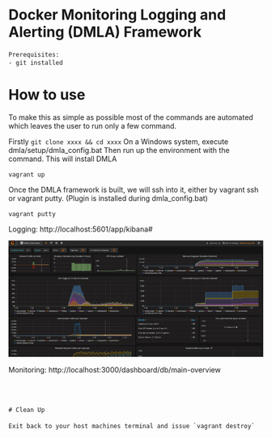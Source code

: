 # Docker Monitoring Logging and Alerting (DMLA) Framework 

```
Prerequisites:
- git installed

```
 
# How to use

To make this as simple as possible most of the commands are automated which leaves the user to run only a few command. 

Firstly 
``
git clone xxxx && cd xxxx
``
On a Windows system, execute dmla/setup/dmla_config.bat
Then run up the environment with the command. This will install DMLA 

```
vagrant up
```
Once the DMLA framework is built, we will ssh into it, either by vagrant ssh or vagrant putty. (Plugin is installed during dmla_config.bat)
```
vagrant putty
```

Logging: http://localhost:5601/app/kibana#

[![!Grafana](https://github.com/stefanwinkel/dmla/blob/master/Screenshots/grafana_overview.jpg)](#Dashboard)

Monitoring: http://localhost:3000/dashboard/db/main-overview

```



# Clean Up

Exit back to your host machines terminal and issue `vagrant destroy`


